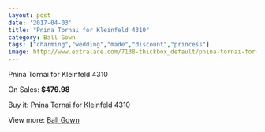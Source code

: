 ```yaml
---
layout: post
date: '2017-04-03'
title: "Pnina Tornai for Kleinfeld 4310"
category: Ball Gown
tags: ["charming","wedding","made","discount","princess"]
image: http://www.extralace.com/7138-thickbox_default/pnina-tornai-for-kleinfeld-4310.jpg
---
```

Pnina Tornai for Kleinfeld 4310

On Sales: **$479.98**
<a href="https://www.extralace.com/ball-gown/3377-pnina-tornai-for-kleinfeld-4310.html"><amp-img layout="responsive" width="600" height="600" src="//www.extralace.com/7138-thickbox_default/pnina-tornai-for-kleinfeld-4310.jpg" alt="Pnina Tornai for Kleinfeld 4310 0" /></a>
<a href="https://www.extralace.com/ball-gown/3377-pnina-tornai-for-kleinfeld-4310.html"><amp-img layout="responsive" width="600" height="600" src="//www.extralace.com/7139-thickbox_default/pnina-tornai-for-kleinfeld-4310.jpg" alt="Pnina Tornai for Kleinfeld 4310 1" /></a>

Buy it: [Pnina Tornai for Kleinfeld 4310](https://www.extralace.com/ball-gown/3377-pnina-tornai-for-kleinfeld-4310.html "Pnina Tornai for Kleinfeld 4310")

View more: [Ball Gown](https://www.extralace.com/3-ball-gown "Ball Gown")